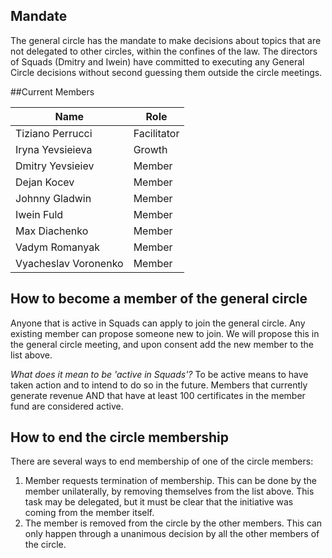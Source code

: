 ## Mandate
The general circle has the mandate to make decisions about topics that are not delegated to other circles, within the confines of the law. The directors of Squads (Dmitry and Iwein) have committed to executing any General Circle decisions without second guessing them outside the circle meetings.

##Current Members

| Name                 | Role        |
|----------------------|-------------|
| Tiziano Perrucci     | Facilitator |
| Iryna Yevsieieva     | Growth      |
| Dmitry Yevsieiev     | Member      |
| Dejan Kocev          | Member      |
| Johnny Gladwin       | Member      |
| Iwein Fuld           | Member      |
| Max Diachenko        | Member      |
| Vadym Romanyak       | Member      |
| Vyacheslav Voronenko | Member      |


## How to become a member of the general circle
Anyone that is active in Squads can apply to join the general circle. Any existing member can propose someone new to join. We will propose this in the general circle meeting, and upon consent add the new member to the list above.

_What does it mean to be 'active in Squads'?_
To be active means to have taken action and to intend to do so in the future. Members that currently generate revenue AND that have at least 100 certificates in the member fund are considered active. 

## How to end the circle membership
There are several ways to end membership of one of the circle members:

1. Member requests termination of membership. This can be done by the member unilaterally, by removing themselves from the list above. This task may be delegated, but it must be clear that the initiative was coming from the member itself.
2. The member is removed from the circle by the other members. This can only happen through a unanimous decision by all the other members of the circle.